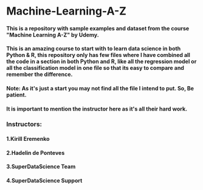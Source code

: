 # Machine-Learning-A-Z

#### This is a repository with sample examples and dataset from the course "Machine Learning A-Z" by Udemy.

#### This is an amazing course to start with to learn data science in both Python & R, this repository only has few files where I have combined all the code in a section in both Python and R, like all the regression model or all the classification model in one file so that its easy to compare and remember the difference. 

#### Note: As it's just a start you may not find all the file I intend to put. So, Be patient.  


#### It is important to mention the instructor here as it's all their hard work. 

### Instructors:
#### 1.Kirill Eremenko
#### 2.Hadelin de Ponteves
#### 3.SuperDataScience Team
#### 4.SuperDataScience Support
 
  
